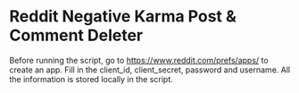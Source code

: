 # Reddit Negative Karma Post &amp; Comment Deleter
Before running the script, go to https://www.reddit.com/prefs/apps/ to create an app.
Fill in the client_id, client_secret, password and username. All the information is stored locally in the script.
